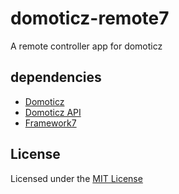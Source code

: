 domoticz-remote7
================

A remote controller app for domoticz

dependencies
------------
- [Domoticz](http://www.domoticz.com)
- [Domoticz API](http://www.domoticz.com/wiki/Domoticz_API/JSON_URL's)
- [Framework7](http://www.idangero.us/framework7)

License
-------
Licensed under the [MIT License](./LICENSE)